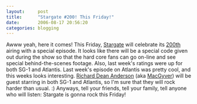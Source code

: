 ```yaml
---
layout:     post
title:      "Stargate #200! This Friday!"
date:       2006-08-17 20:56:20
categories: blogging
---
```

Awww yeah, here it comes! This Friday, [Stargate](http://gateworld.net) will celebrate its [200th](http://gateworld.net/news/2006/07/photogallery200.shtml) airing with a special episode. It looks like there will be a special code given out during the show so that the hard core fans can go on-line and see special behind-the-scenes footage. Also, last week's ratings were up for both SG-1 and Atlantis. Last week's episode on Atlantis was pretty cool, and this weeks looks interesting. [Richard Dean Anderson](http://www.rdanderson.com/) (aka [MacGyver](http://en.wikipedia.org/wiki/MacGyver)) will be guest starring in both SG-1 and Atlantis, so I'm sure that they will rock harder than usual. :) Anyways, tell your friends, tell your family, tell anyone who will listen: Stargate is gonna rock this Friday!
